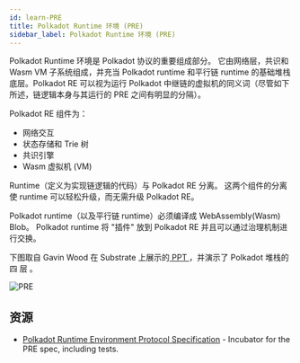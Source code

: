 ```yaml
---
id: learn-PRE
title: Polkadot Runtime 环境 (PRE)
sidebar_label: Polkadot Runtime 环境 (PRE)
---
```


Polkadot Runtime 环境是 Polkadot 协议的重要组成部分。 它由网络层，共识和 Wasm VM 子系统组成，并充当 Polkadot runtime 和平行链 runtime 的基础堆栈底层。Polkadot RE 可以视为运行 Polkadot 中继链的虚拟机的同义词（尽管如下所述，链逻辑本身与其运行的 PRE 之间有明显的分隔）。

Polkadot RE 组件为：

- 网络交互
- 状态存储和 Trie 树
- 共识引擎
- Wasm 虚拟机 (VM)

Runtime（定义为实现链逻辑的代码）与 Polkadot RE 分离。 这两个组件的分离使 runtime 可以轻松升级，而无需升级 Polkadot RE。

Polkadot runtime（以及平行链 runtime）必须编译成 WebAssembly(Wasm) Blob。 Polkadot runtime 将 "插件" 放到 Polkadot RE 并且可以通过治理机制进行交换。

下图取自 Gavin Wood 在 Substrate 上展示的[ PPT ](https://slides.com/paritytech/paritysubstrate#/8)，并演示了 Polkadot 堆栈的四 层 。

![PRE](assets/PRE.png)

## 资源

- [Polkadot Runtime Environment Protocol Specification](https://github.com/w3f/polkadot-spec) - Incubator for the PRE spec, including tests.
